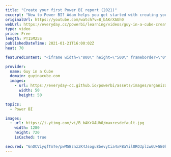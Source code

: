 ```yaml
---
title: "Create your first Power BI report (2021)"
excerpt: "New to Power BI? Adam helps you get started with creating your first Power BI report in Power BI Desktop! Start your journey the right way!  Guy in a Cube Blueprint Course: https://guyinacu.be/pbiblueprint  Star Schema: https://docs.microsoft.com/power-bi/guidance/star-schema  Star Schema Book: https://amzn.to/38JQJqq"
originalUrl: https://youtube.com/watch?v=B_bAKrXAUh0
webUrl: https://everyday.cc/powerbi/learning/videos/guy-in-a-cube-create-your-first-power-bi-report-2021/
type: video
price: Free
length: PT15M25S
publishedDateTime: 2021-01-21T16:00:02Z
heat: 70

featuredContent: "<iframe width=\"800\" height=\"500\" frameborder=\"0\" src=\"https://www.youtube.com/embed/B_bAKrXAUh0\" allow=\"accelerometer; autoplay; encrypted-media; gyroscope; picture-in-picture\" allowfullscreen></iframe>"

provider:
  name: Guy in a Cube
  domain: guyinacube.com
  images:
    - url: https://everyday-cc.github.io/powerbi/assets/images/organizations/guyinacube.com-50x50.jpg
      width: 50
      height: 50

topics:
  - Power BI

images:
  - url: https://i.ytimg.com/vi/B_bAKrXAUh0/maxresdefault.jpg
    width: 1280
    height: 720
    isCached: true

secured: "6nOCViyqfTmTe/pwMGBznzzK4Jsogu8bevyCia4xFBaYil8RO3plzw6U+GE0h3HnzwUDRS3K7m4lOZ2NU3wrLlSZbkDAHXDWQPajOvVi+iNgmCIhqFfmILE9u7FeeHO5/BAYy73d/Eer65SMi8c2adZpBYKKvwfcONeM1yfgaq+fygCR7oEQNc3fKs1oY7TDew7UmdPgGxQrqAJDf36OpwCd1csJm3z097Fq5ceV45FNQ08LBQAYnFFpOA8/RVN7F4hiUS9qIaeoPLF/vOf/RmxVgtSOURpBKrWmwOCkxzguUegyaZqwgi2ck7WGFP8ANrG2FwvLqUsWW8HNeQ779BHyUIEiFta56/jEWjqF6QU2J4LNfcimDFrQFP0WWJHhz494hdvko9wD4Q/533qA22/6pYMHlxieynE4XDVe62Q=;JcaIJ2wObH1P7qbH4sZPDQ=="
---
```


